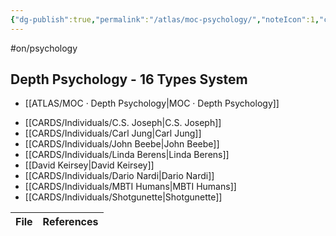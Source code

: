 ```yaml
---
{"dg-publish":true,"permalink":"/atlas/moc-psychology/","noteIcon":1,"created":"2022-12-27T18:31:49.166+01:00","updated":"2023-04-10T12:19:23.205+02:00"}
---
```


#on/psychology

## Depth Psychology - 16 Types System
- [[ATLAS/MOC · Depth Psychology\|MOC · Depth Psychology]]


<div class="transclusion internal-embed is-loaded"><div class="markdown-embed">



- [[CARDS/Individuals/C.S. Joseph\|C.S. Joseph]]
- [[CARDS/Individuals/Carl Jung\|Carl Jung]]
- [[CARDS/Individuals/John Beebe\|John Beebe]]
- [[CARDS/Individuals/Linda Berens\|Linda Berens]]
- [[David Keirsey\|David Keirsey]]
- [[CARDS/Individuals/Dario Nardi\|Dario Nardi]]
- [[CARDS/Individuals/MBTI Humans\|MBTI Humans]]
- [[CARDS/Individuals/Shotgunette\|Shotgunette]]

</div></div>


| File | References |
| ---- | ---------- |

